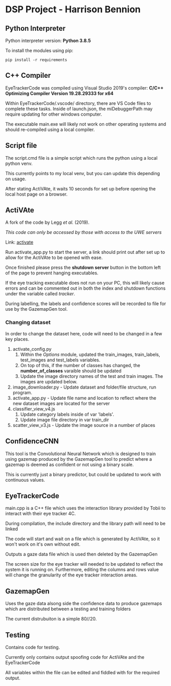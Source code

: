 # DSP Project - Harrison Bennion
## Python Interpreter
Python interpreter version: **Python 3.8.5**

To install the modules using pip:

`pip install -r requirements`

## C++ Compiler
EyeTrackerCode was compiled using Visual Studio 2019's compiler: **C/C++ Optimizing Compiler Version 19.28.29333 for x64**

Within EyeTrackerCode/.vscode/ directory, there are VS Code files to complete these tasks.
Inside of launch.json, the miDebuggerPath may require updating for other windows computer.

The executable main.exe will likely not work on other operating systems and should re-compiled using a local compiler.

## Script file
The script.cmd file is a simple script which runs the python using a local python venv. 

This currently points to my local venv, but you can update this depending on usage.

After stating ActiVAte, it waits 10 seconds for set up before opening the local host page on a browser.

## ActiVAte
A fork of the code by Legg *et al.* (2019).

*This code can only be accessed by those with access to the UWE servers*

Link: [activate](https://gitlab.uwe.ac.uk/pa-legg/activate)

Run activate_app.py to start the server, a link should print out after set up to allow for the ActiVAte to be opened with ease.

Once finished please press the **shutdown server** button in the bottom left of the page to prevent hanging executables.

If the eye tracking executable does not run on your PC, this will likely cause errors and can be commented out in both the index and shutdown functions under the variable called *tracker*.

During labelling, the labels and confidence scores will be recorded to file for use by the GazemapGen tool.

### Changing dataset
In order to change the dataset here, code will need to be changed in a few key places.
1. activate_config.py
    1. Within the *Options* module, updated the train_images, train_labels, test_images and test_labels variables.
    2. On top of this, if the number of classes has changed, the **number_of_classes** varaible should be updated
    3. Update the image directory names of the test and train images. The images are updated below.
2. image_downloader.py - Update dataset and folder/file structure, run program.
3. activate_app.py - Update file name and location to reflect where the new dataset images are located for the server
4. classifier_view_v4.js
    1. Update category labels inside of var 'labels'.
    2. Update image file directory in var train_dir
5. scatter_view_v3.js - Update the image source in a number of places

## ConfidenceCNN
This tool is the Convolutional Neural Network which is designed to train using gazemap produced by the 
GazemapGen tool to predict where a gazemap is deemed as confident or not using a binary scale.

This is currently just a binary predictor, but could be updated to work with continuous values.

## EyeTrackerCode
main.cpp is a C++ file which uses the interaction library provided by Tobii to interact with their eye tracker 4C.

During compilation, the include directory and the library path will need to be linked

The code will start and wait on a file which is generated by ActiVAte, so it won't work on it's own without edit.

Outputs a gaze data file which is used then deleted by the GazemapGen

The screen size for the eye tracker will needed to be updated to reflect the system it is running on.
Furthermore, editing the columns and rows value will change the granularity of the eye tracker interaction areas.

## GazemapGen
Uses the gaze data alsong side the confidence data to produce gazemaps which are distributed between a testing and training folders

The current distrubuiton is a simple 80//20.

## Testing
Contains code for testing.

Currently only contains output spoofing code for ActiVAte and the EyeTrackerCode

All variables within the file can be edited and fiddled with for the required output.

